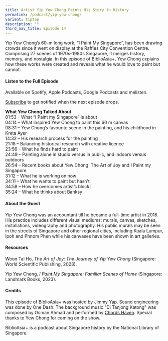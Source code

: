 ```yaml
---
title: Artist Yip Yew Chong Paints His Story in History
permalink: /podcast/yip-yew-chong/
variant: tiptap
description: ""
third_nav_title: Episode 14
---
```

<p>Yip Yew Chong’s 60-m long work, “I Paint My Singapore”, has been drawing crowds since it went on display at the Raffles City Convention Centre. Comprising 27 scenes of 1970s–1980s Singapore, it merges history, memory, and nostalgia. In this episode of BiblioAsia+, Yew Chong explains how these works were created and reveals what he would love to paint but cannot.</p><p></p><h4><strong>Listen to the Full Episode</strong></h4><p>Available on Spotify, Apple Podcasts, Google Podcasts and melisten.</p><p><a href="https://open.spotify.com/show/66PYiIthr1KqQhJ82XH4DN" rel="noopener noreferrer nofollow" target="_blank">Subscribe</a> to get notified when the next episode drops.</p><p></p><p><strong>What Yew Chong Talked About</strong> <br>01:53 – What “I Paint my Singapore” is about<br>04:14 – What inspired Yew Chong to paint this 60 m canvas<br>08:31 – Yew Chong’s favourite scene in the painting, and his childhood in Kreta Ayer<br>14:32 – His research process for the painting<br>21:18 – Balancing historical research with creative licence<br>23:56 – What he finds hard to paint<br>24:49 – Painting alone in studio versus in public, and indoors versus outdoors<br>26:54 – Recent books about Yew Chong: The Art of Joy and I Paint my Singapore<br>31:12 – What he is working on now<br>34:11 – What he wants to paint but hasn’t<br>34:58 – How he overcomes artist’s block|<br>35:24 – What he thinks about Banksy</p><p></p><h4><strong>About the Guest</strong></h4><p>Yip Yew Chong was an accountant till he became a full-time artist in 2018. His practice includes different visual mediums: murals, canvas, sketches, installations, videography and photography. His public murals may be seen in the streets of Singapore and other regional cities, including Kuala Lumpur, Ipoh and Phnom Phen while his canvases have been shown in art galleries.</p><p></p><h4><strong>Resources</strong></h4><p>Woon Tai Ho, <em>The Art of Joy: The Journey of Yip Yew Chong </em>(Singapore: World Scientific Publishing, 2023).</p><p>Yip Yew Chong, <em>I Paint My Singapore: Familiar Scenes of Home</em> (Singapore: Landmark Books, 2023).</p><p></p><h4><strong>Credits</strong></h4><p>This episode of BiblioAsia+ was hosted by Jimmy Yap. Sound engineering was done by One Dash. The background music "Di Tanjong Katong" was composed by Osman Ahmad and performed by <a href="https://www.youtube.com/watch?v=uA2v7ka5TAI" rel="noopener noreferrer nofollow" target="_blank">Chords Haven</a>. Special thanks to Yew Chong for coming on the show.</p><p>BiblioAsia+ is a podcast about Singapore history by the National Library of Singapore.</p>